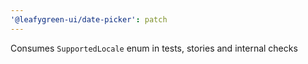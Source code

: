 ```yaml
---
'@leafygreen-ui/date-picker': patch
---
```


Consumes `SupportedLocale` enum in tests, stories and internal checks
